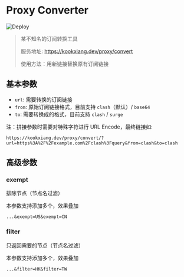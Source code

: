 # Proxy Converter

![Deploy](https://github.com/kookxiang/Proxy-Converter/workflows/Deploy/badge.svg?branch=master)

> 某不知名的订阅转换工具
>
> 服务地址: https://kookxiang.dev/proxy/convert
>
> 使用方法：用新链接替换原有订阅链接

## 基本参数

 - `url`: 需要转换的订阅链接
 - `from`: 原始订阅链接格式，目前支持 `clash`（默认）/ `base64`
 - `to`: 需要转换成的格式，目前支持 `clash` / `surge`

注：拼接参数时需要对特殊字符进行 URL Encode，最终链接如:

```
https://kookxiang.dev/proxy/convert/?url=https%3A%2F%2Fexample.com%2Fclash%3Fquery&from=clash&to=clash
```

## 高级参数

### exempt

排除节点（节点名过滤）

本参数支持添加多个，效果叠加

```
...&exempt=US&exempt=CN
```

### filter

只返回需要的节点（节点名过滤）

本参数支持添加多个，效果叠加

```
...&filter=HK&filter=TW
```
